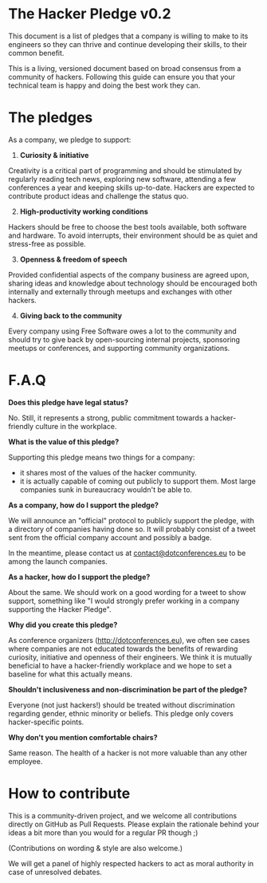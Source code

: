 The Hacker Pledge v0.2
======================

This document is a list of pledges that a company is willing to make to its engineers so they can thrive and continue developing their skills, to their common benefit.

This is a living, versioned document based on broad consensus from a community of hackers. Following this guide can ensure you that your technical team is happy and doing the best work they can.


The pledges
===========

As a company, we pledge to support:

 1. **Curiosity & initiative**

  Creativity is a critical part of programming and should be stimulated by regularly reading tech news, exploring new software, attending a few conferences a year and keeping skills up-to-date. Hackers are expected to contribute product ideas and challenge the status quo.

 2. **High-productivity working conditions**

  Hackers should be free to choose the best tools available, both software and hardware. To avoid interrupts, their environment should be as quiet and stress-free as possible.

 3. **Openness & freedom of speech**

  Provided confidential aspects of the company business are agreed upon, sharing ideas and knowledge about technology should be encouraged both internally and externally through meetups and exchanges with other hackers.

 4. **Giving back to the community**

  Every company using Free Software owes a lot to the community and should try to give back by open-sourcing internal projects, sponsoring meetups or conferences, and supporting community organizations.


F.A.Q
=====

**Does this pledge have legal status?**

No. Still, it represents a strong, public commitment towards a hacker-friendly culture in the workplace.

**What is the value of this pledge?**

Supporting this pledge means two things for a company:
 * it shares most of the values of the hacker community.
 * it is actually capable of coming out publicly to support them. Most large companies sunk in bureaucracy wouldn't be able to.

**As a company, how do I support the pledge?**

We will announce an "official" protocol to publicly support the pledge, with a directory of companies having done so. It will probably consist of a tweet sent from the official company account and possibly a badge.

In the meantime, please contact us at contact@dotconferences.eu to be among the launch companies.

**As a hacker, how do I support the pledge?**

About the same. We should work on a good wording for a tweet to show support, something like "I would strongly prefer working in a company supporting the Hacker Pledge".

**Why did you create this pledge?**

As conference organizers (http://dotconferences.eu), we often see cases where companies are not educated towards the benefits of rewarding curiosity, initiative and openness of their engineers. We think it is mutually beneficial to have a hacker-friendly workplace and we hope to set a baseline for what this actually means.

**Shouldn't inclusiveness and non-discrimination be part of the pledge?**

Everyone (not just hackers!) should be treated without discrimination regarding gender, ethnic minority or beliefs. This pledge only covers hacker-specific points.

**Why don't you mention comfortable chairs?**

Same reason. The health of a hacker is not more valuable than any other employee.

How to contribute
=================

This is a community-driven project, and we welcome all contributions directly on GitHub as Pull Requests. Please explain the rationale behind your ideas a bit more than you would for a regular PR though ;)

(Contributions on wording & style are also welcome.)

We will get a panel of highly respected hackers to act as moral authority in case of unresolved debates.
